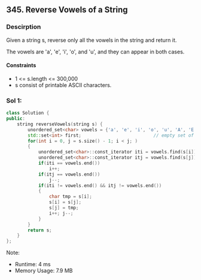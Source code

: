 ## 345. Reverse Vowels of a String

### Descirption 
Given a string s, reverse only all the vowels in the string and return it.

The vowels are 'a', 'e', 'i', 'o', and 'u', and they can appear in both cases.

#### Constraints
- 1 <= s.length <= 300,000
- s consist of printable ASCII characters.

### Sol 1:

```C++
class Solution {
public:
    string reverseVowels(string s) {
        unordered_set<char> vowels = {'a', 'e', 'i', 'o', 'u', 'A', 'E', 'I', 'O', 'U'}; 
        std::set<int> first;                           // empty set of ints
        for(int i = 0, j = s.size() - 1; i < j; )
        {
            unordered_set<char>::const_iterator iti = vowels.find(s[i]);
            unordered_set<char>::const_iterator itj = vowels.find(s[j]);
            if(iti == vowels.end())
                i++;
            if(itj == vowels.end())
                j--;
            if(iti != vowels.end() && itj != vowels.end())
            {
                char tmp = s[i];
                s[i] = s[j];
                s[j] = tmp;
                i++; j--;
            }
        }
        return s;
    }
};
```
Note:
- Runtime: 4 ms
- Memory Usage: 7.9 MB
